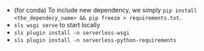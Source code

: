 - (for conda) To include new dependency, we simply `pip install <the_dependecy_name> && pip freeze > requirements.txt`.
- `sls wsgi serve` to start locally
- `sls plugin install -n serverless-wsgi`
- `sls plugin install -n serverless-python-requirements`
